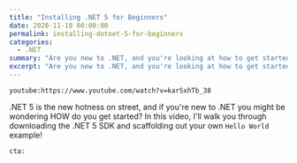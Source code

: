 ```yaml
---
title: "Installing .NET 5 for Beginners"
date: 2020-11-18 00:00:00
permalink: installing-dotnet-5-for-beginners
categories:
  - .NET
summary: "Are you new to .NET, and you're looking at how to get started?  This video is just for you!"
excerpt: "Are you new to .NET, and you're looking at how to get started?  This video is just for you!"
---
```


`youtube:https://www.youtube.com/watch?v=karSxhTb_38`

.NET 5 is the new hotness on street, and if you're new to .NET you might be wondering HOW do you get started?  In this video, I'll walk you through downloading the .NET 5 SDK and scaffolding out your own `Hello World` example!

`cta:`